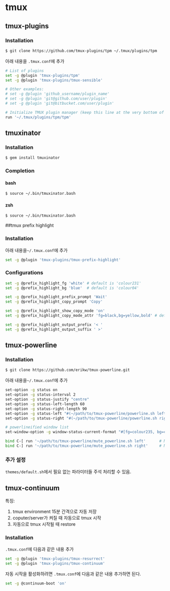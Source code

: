 # tmux

## tmux-plugins

### Installation

```bash
$ git clone https://github.com/tmux-plugins/tpm ~/.tmux/plugins/tpm
```

아래 내용을 `.tmux.conf`에 추가  

```bash
# List of plugins
set -g @plugin 'tmux-plugins/tpm'
set -g @plugin 'tmux-plugins/tmux-sensible'

# Other examples:
# set -g @plugin 'github_username/plugin_name'
# set -g @plugin 'git@github.com/user/plugin'
# set -g @plugin 'git@bitbucket.com/user/plugin'

# Initialize TMUX plugin manager (keep this line at the very bottom of tmux.conf)
run '~/.tmux/plugins/tpm/tpm'
```

## tmuxinator

### Installation

```bash
$ gem install tmuxinator
```

### Completion

#### bash

```bash
$ source ~/.bin/tmuxinator.bash
```

#### zsh

```bash
$ source ~/.bin/tmuxinator.bash
```

##tmux prefix highlight

### Installation

아래 내용을`~/.tmux.conf`에 추가

```bash
set -g @plugin 'tmux-plugins/tmux-prefix-highlight'
```

  ### Configurations

```bash
set -g @prefix_highlight_fg 'white' # default is 'colour231'
set -g @prefix_highlight_bg 'blue'  # default is 'colour04'
```

```bash
set -g @prefix_highlight_prefix_prompt 'Wait'
set -g @prefix_highlight_copy_prompt 'Copy'
```

```bash
set -g @prefix_highlight_show_copy_mode 'on'
set -g @prefix_highlight_copy_mode_attr 'fg=black,bg=yellow,bold' # default is 'fg=default,bg=yellow'
```

```bash
set -g @prefix_highlight_output_prefix '< '
set -g @prefix_highlight_output_suffix ' >'
```



## tmux-powerline

### Installation

```bash
$ git clone https://github.com/erikw/tmux-powerline.git
```

아래 내용을`~/.tmux.conf`에 추가

```bash
set-option -g status on
set-option -g status-interval 2
set-option -g status-justify "centre"
set-option -g status-left-length 60
set-option -g status-right-length 90
set-option -g status-left "#(~/path/to/tmux-powerline/powerline.sh left)"
set-option -g status-right "#(~/path/to/tmux-powerline/powerline.sh right)"

# powerlineified window list 
set-window-option -g window-status-current-format "#[fg=colour235, bg=colour27]⮀#[fg=colour255, bg=colour27] #I ⮁ #W #[fg=colour27, bg=colour235]⮀"

bind C-[ run '~/path/to/tmux-powerline/mute_powerline.sh left'      # Mute left statusbar.
bind C-] run '~/path/to/tmux-powerline/mute_powerline.sh right'     # Mute right statusbar.
```

### 추가 설정

`themes/default.sh`에서 필요 없는 파라미터들 주석 처리할 수 있음.



## tmux-continuum

특징:

1. tmux environment 15분 간격으로 자동 저장
2. coputer/server가 켜질 때 자동으로 tmux 시작
3. 자동으로 tmux 시작될 때 restore

### Installation

`.tmux.conf`에 다음과 같은 내용 추가

```bash
set -g @plugin 'tmux-plugins/tmux-resurrect'
set -g @plugin 'tmux-plugins/tmux-continuum'
```

자동 시작을 활성화하려면 `.tmux.conf`에 다음과 같은 내용 추가하면 된다.

```bash
set -g @continuum-boot 'on'
```

